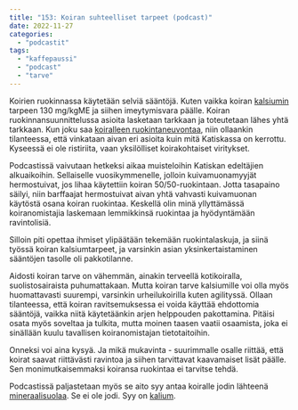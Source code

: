 ```yaml
---
title: "153: Koiran suhteelliset tarpeet (podcast)"
date: 2022-11-27
categories: 
  - "podcastit"
tags: 
  - "kaffepaussi"
  - "podcast"
  - "tarve"
---
```


Koirien ruokinnassa käytetään selviä sääntöjä. Kuten vaikka koiran [kalsiumin](https://www.katiska.eu/tieto/kalsium/kalsium/) tarpeen 130 mg/kgME ja siihen imeytymisvara päälle. Koiran ruokinnansuunnittelussa asioita lasketaan tarkkaan ja toteutetaan lähes yhtä tarkkaan. Kun joku saa [koiralleen ruokintaneuvontaa](https://store.katiska.info/tuote/puhelinneuvonta/), niin ollaankin tilanteessa, että vinkataan aivan eri asioita kuin mitä Katiskassa on kerrottu. Kyseessä ei ole ristiriita, vaan yksilölliset koirakohtaiset viritykset.

<!--more-->

Podcastissä vaivutaan hetkeksi aikaa muisteloihin Katiskan edeltäjien alkuaikoihin. Sellaiselle vuosikymmenelle, jolloin kuivamuonamyyjät hermostuivat, jos lihaa käytettiin koiran 50/50-ruokintaan. Jotta tasapaino säilyi, niin barffaajat hermostuivat aivan yhtä vahvasti kuivamuonan käytöstä osana koiran ruokintaa. Keskellä olin minä yllyttämässä koiranomistajia laskemaan lemmikkinsä ruokintaa ja hyödyntämään ravintolisiä.

Silloin piti opettaa ihmiset ylipäätään tekemään ruokintalaskuja, ja siinä työssä koiran kalsiumtarpeet, ja varsinkin asian yksinkertaistaminen sääntöjen tasolle oli pakkotilanne.

Aidosti koiran tarve on vähemmän, ainakin terveellä kotikoiralla, suolistosairaista puhumattakaan. Mutta koiran tarve kalsiumille voi olla myös huomattavasti suurempi, varsinkin urheilukoirilla kuten agilityssä. Ollaan tilanteessa, että koiran ravitsemuksessa ei voida käyttää ehdottomia sääntöjä, vaikka niitä käytetäänkin arjen helppouden pakottamina. Pitäisi osata myös soveltaa ja tulkita, mutta moinen taasen vaatii osaamista, joka ei sinällään kuulu tavallisen koiranomistajan tietotaitoihin.

Onneksi voi aina kysyä. Ja mikä mukavinta - suurimmalle osalle riittää, että koirat saavat riittävästi ravintoa ja siihen tarvittavat kaavamaiset lisät päälle. Sen monimutkaisemmaksi koiransa ruokintaa ei tarvitse tehdä.

Podcastissä paljastetaan myös se aito syy antaa koiralle jodin lähteenä [mineraalisuolaa](https://www.katiska.eu/tieto/koira-ruoka-lisaravinne/mineraalisuola/). Se ei ole jodi. Syy on [kalium](https://www.katiska.eu/tieto/koira-tarve-mineraali/kalium/).
